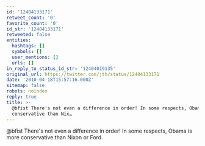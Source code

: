 ```yaml
---
id: '12404133171'
retweet_count: '0'
favorite_count: '0'
id_str: '12404133171'
retweeted: false
entities:
  hashtags: []
  symbols: []
  user_mentions: []
  urls: []
in_reply_to_status_id_str: '12404019135'
original_url: https://twitter.com/jth/status/12404133171
date: '2010-04-18T15:57:16.000Z'
sitemap: false
robots: noindex
reply: true
title: >-
  @bfist There's not even a difference in order! In some respects, Obama is more
  conservative than Nix…
---
```


@bfist There's not even a difference in order! In some respects, Obama is more conservative than Nixon or Ford.